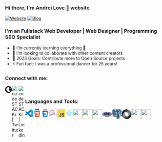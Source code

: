 ### Hi there, I'm Andrei Love 👋 [website]

[![Website](https://img.shields.io/static/v1?label=WEBSITE&message=here&color=<COLOR>)](https://github.com/AndreiLove/)
[![Blog](https://img.shields.io/static/v1?label=BLOG&message=here&color=<COLOR>)](https://github.com/AndreiLove/)

### I'm an Fullstack Web Developer | Web Designer | Programming SEO Specialist

<!-- - 🔭 I just launched my first course: [Become A VS Code SuperHero!][course]! -->
- 🌱 I’m currently learning everything 🤣
- 👯 I’m looking to collaborate with other content creators
- 🥅 2023 Goals: Contribute more to Open Source projects
- ⚡ Fun fact: I was a professional dancer for 25 years!

### Connect with me:

[<img align="left" alt="codeSTACKr.com" width="22px" src="https://raw.githubusercontent.com/iconic/open-iconic/master/svg/globe.svg" />][website]
<!-- [<img align="left" alt="codeSTACKr | YouTube" width="22px" src="https://cdn.jsdelivr.net/npm/simple-icons@v3/icons/youtube.svg" />][youtube] -->
[<img align="left" alt="codeSTACKr | Twitter" width="22px" color="white" src="https://cdn.jsdelivr.net/npm/simple-icons@v3/icons/twitter.svg" />][twitter]
[<img align="left" alt="codeSTACKr | LinkedIn" width="22px" src="https://cdn.jsdelivr.net/npm/simple-icons@v3/icons/linkedin.svg" />][linkedin]
<!-- [<img align="left" alt="codeSTACKr | Instagram" width="22px" src="https://cdn.jsdelivr.net/npm/simple-icons@v3/icons/instagram.svg" />][instagram] -->

<br />

### Languages and Tools:

<img align="left" alt="Visual Studio Code" width="26px" src="https://raw.githubusercontent.com/github/explore/80688e429a7d4ef2fca1e82350fe8e3517d3494d/topics/visual-studio-code/visual-studio-code.png" />
<img align="left" alt="HTML5" width="26px" src="https://raw.githubusercontent.com/github/explore/80688e429a7d4ef2fca1e82350fe8e3517d3494d/topics/html/html.png" />
<img align="left" alt="CSS3" width="26px" src="https://raw.githubusercontent.com/github/explore/80688e429a7d4ef2fca1e82350fe8e3517d3494d/topics/css/css.png" />
<img align="left" alt="Sass" width="26px" src="https://raw.githubusercontent.com/github/explore/80688e429a7d4ef2fca1e82350fe8e3517d3494d/topics/sass/sass.png" />
<img align="left" alt="JavaScript" width="26px" src="https://raw.githubusercontent.com/github/explore/80688e429a7d4ef2fca1e82350fe8e3517d3494d/topics/javascript/javascript.png" />
<img align="left" alt="React" width="26px" src="https://raw.githubusercontent.com/github/explore/80688e429a7d4ef2fca1e82350fe8e3517d3494d/topics/react/react.png" />
<img align="left" height="32" width="32" src="https://cdn.freebiesupply.com/logos/large/2x/nodejs-1-logo-png-transparent.png" />
<img align="left" height="32" width="32" src="https://upload.wikimedia.org/wikipedia/commons/d/db/Npm-logo.svg"/>
<img align="left" height="32" width="32" src="https://www.opc-router.com/wp-content/uploads/2021/03/mongodb_thumbnail-200x269.png" />
<img align="left" height="32" width="32" src="https://raw.githubusercontent.com/github/explore/ccc16358ac4530c6a69b1b80c7223cd2744dea83/topics/php/php.png" />
<img align="left" height="32" width="32" src="https://raw.githubusercontent.com/github/explore/80688e429a7d4ef2fca1e82350fe8e3517d3494d/topics/postgresql/postgresql.png" />
<img align="left" height="32" width="32" src="https://raw.githubusercontent.com/github/explore/80688e429a7d4ef2fca1e82350fe8e3517d3494d/topics/json/json.png" />
<!--<img align="left" height="32" width="32" src="https://images.youracclaim.com/images/e3c9ad3c-b142-45ae-bb2b-2f19ff2b742a/PWK-OSCP-badge.png" />-->
<img align="left" height="32" width="32" src="https://alpinesecurity.com/wp-content/uploads/2020/02/CEHMaastercertification.png" />
<img align="left" height="32" width="32" src="https://upload.wikimedia.org/wikipedia/commons/thumb/c/c3/Python-logo-notext.svg/1024px-Python-logo-notext.svg.png" />
                                              
<br />

###
<!--[![Website](https://img.shields.io/static/v1?label=Xcode&message=↩&color=<COLOR>)]
[![Website](https://img.shields.io/static/v1?label=Swift&message=↩&color=<COLOR>)]
[![Website](https://img.shields.io/static/v1?label=Json&message=↩&color=<COLOR>)]
[![Website](https://img.shields.io/static/v1?label=CoreML&message=↩&color=<COLOR>)]
[![Website](https://img.shields.io/static/v1?label=CreateML&message=↩&color=<COLOR>)]
[![Website](https://img.shields.io/static/v1?label=ARKit&message=↩&color=<COLOR>)]
[![Website](https://img.shields.io/static/v1?label=Flutter&message=↩&color=<COLOR>)]
[![Website](https://img.shields.io/static/v1?label=Dart&message=↩&color=<COLOR>)]
[![Website](https://img.shields.io/static/v1?label=KaliLinux&message=↩&color=<COLOR>)]-->

<br />
<br />


[website]: https://AndreiLove.github.io/
[linkedin]: https://www.linkedin.com/in/andrei-gavrilov-7780421b5/
[twitter]: https://twitter.com/AndreiDancer
